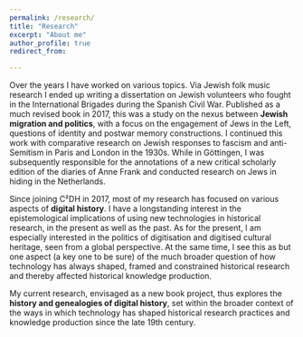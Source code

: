 ```yaml
---
permalink: /research/
title: "Research"
excerpt: "About me"
author_profile: true
redirect_from: 

---
```


Over the years I have worked on various topics. Via Jewish folk music research I ended up writing a dissertation on Jewish volunteers who fought in the International Brigades during the Spanish Civil War. Published as a much revised book in 2017, this was a study on the nexus between **Jewish migration and politics**, with a focus on the engagement of Jews in the Left, questions of identity and postwar memory constructions. I continued this work with comparative research on  Jewish responses to fascism and anti-Semitism in Paris and London in the 1930s. While in Göttingen, I was subsequently responsible for the annotations of a new critical scholarly edition of the diaries of Anne Frank and conducted research on Jews in hiding in the Netherlands. 

Since joining C²DH in 2017, most of my research has focused on various aspects of **digital history**. I have a longstanding interest in the epistemological implications of using new technologies in historical research, in the present as well as the past. As for the present, I am especially interested in the politics of digitisation and digitised cultural heritage, seen from a global perspective. At the same time, I see this as but one aspect (a key one to be sure) of the much broader question of how technology has always shaped, framed and constrained historical research and thereby affected historical knowledge production.

My current research, envisaged as a new book project, thus explores the **history and genealogies of digital history**, set within the broader context of the ways in which technology has shaped historical research practices and knowledge production since the late 19th century. 




